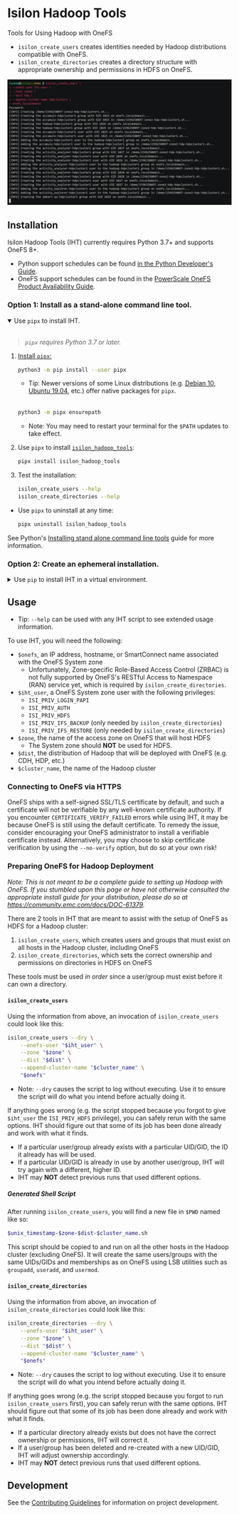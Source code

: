 # Isilon Hadoop Tools

Tools for Using Hadoop with OneFS

- `isilon_create_users` creates identities needed by Hadoop distributions compatible with OneFS.
- `isilon_create_directories` creates a directory structure with appropriate ownership and permissions in HDFS on OneFS.

![IHT Demo](https://raw.githubusercontent.com/Isilon/isilon_hadoop_tools/main/demo.png)

## Installation

Isilon Hadoop Tools (IHT) currently requires Python 3.7+ and supports OneFS 8+.

- Python support schedules can be found [in the Python Developer's Guide](https://devguide.python.org/versions/).
- OneFS support schedules can be found in the [PowerScale OneFS Product Availability Guide](https://www.dell.com/support/manuals/en-us/isilon-onefs/ifs_pub_product_availability_9.4.0.0/software?guid=guid-925f6b6a-2882-42b1-8b64-2c5eb2190eb7).

### Option 1: Install as a stand-alone command line tool.

<details open>
<summary>Use <code>pipx</code> to install IHT.</summary>
<br>

> _`pipx` requires Python 3.7 or later._

1. [Install `pipx`:](https://pipxproject.github.io/pipx/installation/)

   ``` sh
   python3 -m pip install --user pipx
   ```

   - Tip: Newer versions of some Linux distributions (e.g. [Debian 10](https://packages.debian.org/buster/pipx), [Ubuntu 19.04](https://packages.ubuntu.com/disco/pipx), etc.) offer native packages for `pipx`.

   <br>

   ``` sh
   python3 -m pipx ensurepath
   ```

   - Note: You may need to restart your terminal for the `$PATH` updates to take effect.

2. Use `pipx` to install [`isilon_hadoop_tools`](https://pypi.org/project/isilon_hadoop_tools/):

   ``` sh
   pipx install isilon_hadoop_tools
   ```

3. Test the installation:

   ``` sh
   isilon_create_users --help
   isilon_create_directories --help
   ```

- Use `pipx` to uninstall at any time:

   ``` sh
   pipx uninstall isilon_hadoop_tools
   ```

See Python's [Installing stand alone command line tools](https://packaging.python.org/guides/installing-stand-alone-command-line-tools/) guide for more information.
</details>

### Option 2: Create an ephemeral installation.

<details>
<summary>Use <code>pip</code> to install IHT in a virtual environment.</summary>
<br>

> Python "Virtual Environments" allow Python packages to be installed in an isolated location for a particular application, rather than being installed globally.

1. Use the built-in [`venv`](https://docs.python.org/3/library/venv.html) module to create a virtual environment:

   ``` sh
   python3 -m venv ./iht
   ```

2. Install [`isilon_hadoop_tools`](https://pypi.org/project/isilon_hadoop_tools/) into the virtual environment:

   ``` sh
   iht/bin/pip install isilon_hadoop_tools
   ```

   - Note: This requires access to an up-to-date Python Package Index (PyPI, usually https://pypi.org/).
     For offline installations, necessary resources can be downloaded to a USB flash drive which can be used instead:

      ``` sh
      pip3 download --dest /media/usb/iht-dists isilon_hadoop_tools
      ```
      ``` sh
      iht/bin/pip install --no-index --find-links /media/usb/iht-dists isilon_hadoop_tools
      ```

3. Test the installation:

   ``` sh
   iht/bin/isilon_create_users --help
   ```

   - Tip: Some users find it more convenient to "activate" the virtual environment (which prepends the virtual environment's `bin/` to `$PATH`):

      ``` sh
      source iht/bin/activate
      isilon_create_users --help
      isilon_create_directories --help
      deactivate
      ```

- Remove the virtual environment to uninstall at any time:

   ``` sh
   rm --recursive iht/
   ```

See Python's [Installing Packages](https://packaging.python.org/tutorials/installing-packages/) tutorial for more information.
</details>

## Usage

- Tip: `--help` can be used with any IHT script to see extended usage information.

To use IHT, you will need the following:

- `$onefs`, an IP address, hostname, or SmartConnect name associated with the OneFS System zone
  - Unfortunately, Zone-specific Role-Based Access Control (ZRBAC) is not fully supported by OneFS's RESTful Access to Namespace (RAN) service yet, which is required by `isilon_create_directories`.
- `$iht_user`, a OneFS System zone user with the following privileges:
  - `ISI_PRIV_LOGIN_PAPI`
  - `ISI_PRIV_AUTH`
  - `ISI_PRIV_HDFS`
  - `ISI_PRIV_IFS_BACKUP` (only needed by `isilon_create_directories`)
  - `ISI_PRIV_IFS_RESTORE` (only needed by `isilon_create_directories`)
- `$zone`, the name of the access zone on OneFS that will host HDFS
  - The System zone should **NOT** be used for HDFS.
- `$dist`, the distribution of Hadoop that will be deployed with OneFS (e.g. CDH, HDP, etc.)
- `$cluster_name`, the name of the Hadoop cluster

### Connecting to OneFS via HTTPS

OneFS ships with a self-signed SSL/TLS certificate by default, and such a certificate will not be verifiable by any well-known certificate authority. If you encounter `CERTIFICATE_VERIFY_FAILED` errors while using IHT, it may be because OneFS is still using the default certificate. To remedy the issue, consider encouraging your OneFS administrator to install a verifiable certificate instead. Alternatively, you may choose to skip certificate verification by using the `--no-verify` option, but do so at your own risk!

### Preparing OneFS for Hadoop Deployment

_Note: This is not meant to be a complete guide to setting up Hadoop with OneFS. If you stumbled upon this page or have not otherwise consulted the appropriate install guide for your distribution, please do so at https://community.emc.com/docs/DOC-61379._

There are 2 tools in IHT that are meant to assist with the setup of OneFS as HDFS for a Hadoop cluster:
1. `isilon_create_users`, which creates users and groups that must exist on all hosts in the Hadoop cluster, including OneFS
2. `isilon_create_directories`, which sets the correct ownership and permissions on directories in HDFS on OneFS

These tools must be used _in order_ since a user/group must exist before it can own a directory.

#### `isilon_create_users`

Using the information from above, an invocation of `isilon_create_users` could look like this:
``` sh
isilon_create_users --dry \
    --onefs-user "$iht_user" \
    --zone "$zone" \
    --dist "$dist" \
    --append-cluster-name "$cluster_name" \
    "$onefs"
```
- Note: `--dry` causes the script to log without executing. Use it to ensure the script will do what you intend before actually doing it.

If anything goes wrong (e.g. the script stopped because you forgot to give `$iht_user` the `ISI_PRIV_HDFS` privilege), you can safely rerun with the same options. IHT should figure out that some of its job has been done already and work with what it finds.
- If a particular user/group already exists with a particular UID/GID, the ID it already has will be used.
- If a particular UID/GID is already in use by another user/group, IHT will try again with a different, higher ID.
- IHT may **NOT** detect previous runs that used different options.

##### Generated Shell Script

After running `isilon_create_users`, you will find a new file in `$PWD` named like so:
``` sh
$unix_timestamp-$zone-$dist-$cluster_name.sh
```

This script should be copied to and run on all the other hosts in the Hadoop cluster (excluding OneFS).
It will create the same users/groups with the same UIDs/GIDs and memberships as on OneFS using LSB utilities such as `groupadd`, `useradd`, and `usermod`.

#### `isilon_create_directories`

Using the information from above, an invocation of `isilon_create_directories` could look like this:
``` sh
isilon_create_directories --dry \
    --onefs-user "$iht_user" \
    --zone "$zone" \
    --dist "$dist" \
    --append-cluster-name "$cluster_name" \
    "$onefs"
```
- Note: `--dry` causes the script to log without executing. Use it to ensure the script will do what you intend before actually doing it.

If anything goes wrong (e.g. the script stopped because you forgot to run `isilon_create_users` first), you can safely rerun with the same options. IHT should figure out that some of its job has been done already and work with what it finds.
- If a particular directory already exists but does not have the correct ownership or permissions, IHT will correct it.
- If a user/group has been deleted and re-created with a new UID/GID, IHT will adjust ownership accordingly.
- IHT may **NOT** detect previous runs that used different options.

## Development

See the [Contributing Guidelines](https://github.com/Isilon/isilon_hadoop_tools/blob/master/CONTRIBUTING.md) for information on project development.
